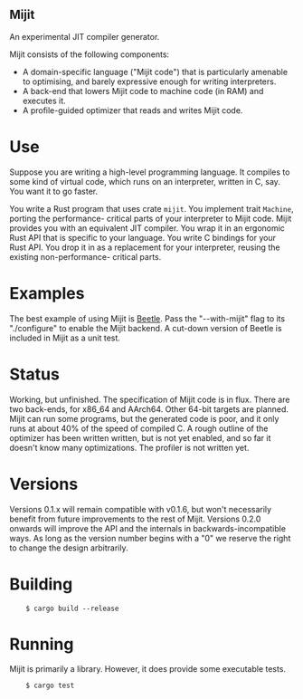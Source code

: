 ## Mijit

An experimental JIT compiler generator.

Mijit consists of the following components:

- A domain-specific language ("Mijit code") that is
  particularly amenable to optimising, and barely
  expressive enough for writing interpreters.
- A back-end that lowers Mijit code to machine code
  (in RAM) and executes it.
- A profile-guided optimizer that reads and writes
  Mijit code.

# Use

Suppose you are writing a high-level programming
language. It compiles to some kind of virtual code,
which runs on an interpreter, written in C, say. You
want it to go faster.

You write a Rust program that uses crate `mijit`. You
implement trait `Machine`, porting the performance-
critical parts of your interpreter to Mijit code.
Mijit provides you with an equivalent JIT compiler.
You wrap it in an ergonomic Rust API that is specific
to your language. You write C bindings for your Rust
API. You drop it in as a replacement for your
interpreter, reusing the existing non-performance-
critical parts.

# Examples

The best example of using Mijit is [Beetle]. Pass the
"--with-mijit" flag to its "./configure" to enable the
Mijit backend. A cut-down version of Beetle is included
in Mijit as a unit test.

[Beetle]: https://github.com/rrthomas/beetle

# Status

Working, but unfinished. The specification of Mijit code
is in flux. There are two back-ends, for x86_64 and
AArch64. Other 64-bit targets are planned. Mijit can run
some programs, but the generated code is poor, and it
only runs at about 40% of the speed of compiled C. A
rough outline of the optimizer has been written written,
but is not yet enabled, and so far it doesn't know many
optimizations. The profiler is not written yet.

# Versions

Versions 0.1.x will remain compatible with v0.1.6, but
won't necessarily benefit from future improvements to
the rest of Mijit. Versions 0.2.0 onwards will improve
the API and the internals in backwards-incompatible
ways. As long as the version number begins with a "0" we
reserve the right to change the design arbitrarily.

# Building

```
    $ cargo build --release
```

# Running

Mijit is primarily a library. However, it does provide
some executable tests.

```
    $ cargo test
```
